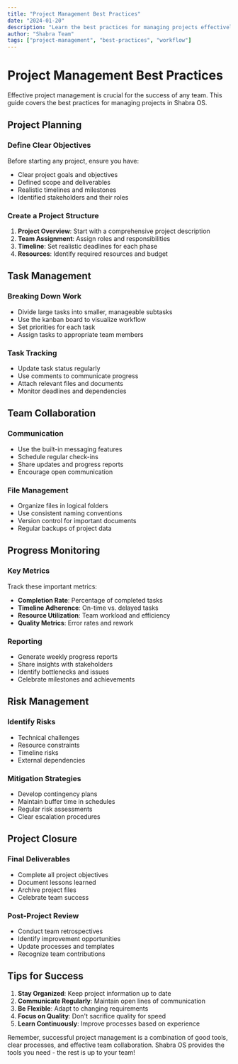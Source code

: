```yaml
---
title: "Project Management Best Practices"
date: "2024-01-20"
description: "Learn the best practices for managing projects effectively in Shabra OS"
author: "Shabra Team"
tags: ["project-management", "best-practices", "workflow"]
---
```


# Project Management Best Practices

Effective project management is crucial for the success of any team. This guide covers the best practices for managing projects in Shabra OS.

## Project Planning

### Define Clear Objectives
Before starting any project, ensure you have:
- Clear project goals and objectives
- Defined scope and deliverables
- Realistic timelines and milestones
- Identified stakeholders and their roles

### Create a Project Structure
1. **Project Overview**: Start with a comprehensive project description
2. **Team Assignment**: Assign roles and responsibilities
3. **Timeline**: Set realistic deadlines for each phase
4. **Resources**: Identify required resources and budget

## Task Management

### Breaking Down Work
- Divide large tasks into smaller, manageable subtasks
- Use the kanban board to visualize workflow
- Set priorities for each task
- Assign tasks to appropriate team members

### Task Tracking
- Update task status regularly
- Use comments to communicate progress
- Attach relevant files and documents
- Monitor deadlines and dependencies

## Team Collaboration

### Communication
- Use the built-in messaging features
- Schedule regular check-ins
- Share updates and progress reports
- Encourage open communication

### File Management
- Organize files in logical folders
- Use consistent naming conventions
- Version control for important documents
- Regular backups of project data

## Progress Monitoring

### Key Metrics
Track these important metrics:
- **Completion Rate**: Percentage of completed tasks
- **Timeline Adherence**: On-time vs. delayed tasks
- **Resource Utilization**: Team workload and efficiency
- **Quality Metrics**: Error rates and rework

### Reporting
- Generate weekly progress reports
- Share insights with stakeholders
- Identify bottlenecks and issues
- Celebrate milestones and achievements

## Risk Management

### Identify Risks
- Technical challenges
- Resource constraints
- Timeline risks
- External dependencies

### Mitigation Strategies
- Develop contingency plans
- Maintain buffer time in schedules
- Regular risk assessments
- Clear escalation procedures

## Project Closure

### Final Deliverables
- Complete all project objectives
- Document lessons learned
- Archive project files
- Celebrate team success

### Post-Project Review
- Conduct team retrospectives
- Identify improvement opportunities
- Update processes and templates
- Recognize team contributions

## Tips for Success

1. **Stay Organized**: Keep project information up to date
2. **Communicate Regularly**: Maintain open lines of communication
3. **Be Flexible**: Adapt to changing requirements
4. **Focus on Quality**: Don't sacrifice quality for speed
5. **Learn Continuously**: Improve processes based on experience

Remember, successful project management is a combination of good tools, clear processes, and effective team collaboration. Shabra OS provides the tools you need - the rest is up to your team!
